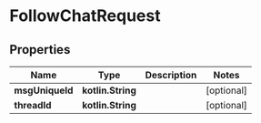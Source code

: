
# FollowChatRequest

## Properties
Name | Type | Description | Notes
------------ | ------------- | ------------- | -------------
**msgUniqueId** | **kotlin.String** |  |  [optional]
**threadId** | **kotlin.String** |  |  [optional]



